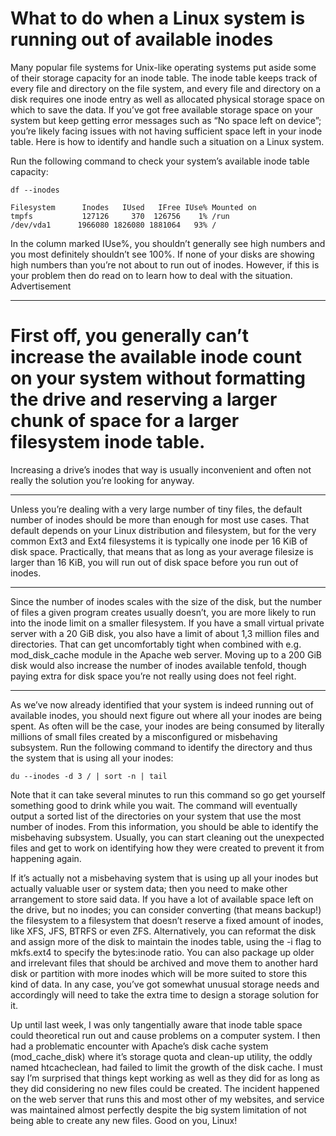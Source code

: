 # What to do when a Linux system is running out of available inodes


Many popular file systems for Unix-like operating systems put aside some of their storage capacity for an inode table.
The inode table keeps track of every file and directory on the file system, and every file and directory on a disk requires one inode entry as well as allocated physical storage space on which to save the data. If you’ve got free available storage space on your system but keep getting error messages such as “No space left on device”; you’re likely facing issues with not having sufficient space left in your inode table. Here is how to identify and handle such a situation on a Linux system.

Run the following command to check your system’s available inode table capacity:
```
df --inodes

Filesystem      Inodes   IUsed   IFree IUse% Mounted on
tmpfs           127126     370  126756    1% /run
/dev/vda1      1966080 1826080 1881064   93% /
```
In the column marked IUse%, you shouldn’t generally see high numbers and you most definitely shouldn’t see 100%. 
If none of your disks are showing high numbers than you’re not about to run out of inodes. 
However, if this is your problem then do read on to learn how to deal with the situation.
Advertisement

--------------------------------------------------------------------------------------------------------------------

# First off, you generally can’t increase the available inode count on your system without formatting the drive and reserving a larger chunk of space for a larger filesystem inode table. 
Increasing a drive’s inodes that way is usually inconvenient and often not really the solution you’re looking for anyway.

-------------------------------------------------------------------------------------------------------------------

Unless you’re dealing with a very large number of tiny files, the default number of inodes should be more than enough for most use cases. 
That default depends on your Linux distribution and filesystem, but for the very common Ext3 and Ext4 filesystems it is typically one inode per 16 KiB of disk space. 
Practically, that means that as long as your average filesize is larger than 16 KiB, you will run out of disk space before you run out of inodes.

----------------------------------------------------------------------------------------------------------------------

Since the number of inodes scales with the size of the disk, but the number of files a given program creates usually doesn’t, you are more likely to run into the inode limit on a smaller filesystem. 
If you have a small virtual private server with a 20 GiB disk, you also have a limit of about 1,3 million files and directories. 
That can get uncomfortably tight when combined with e.g. mod_disk_cache module in the Apache web server. 
Moving up to a 200 GiB disk would also increase the number of inodes available tenfold, though paying extra for disk space you’re not really using does not feel right.

------------------------------------------------------------------------------------------------------------------------

As we’ve now already identified that your system is indeed running out of available inodes, you should next figure out where all your inodes are being spent. 
As often will be the case, your inodes are being consumed by literally millions of small files created by a misconfigured or misbehaving subsystem. 
Run the following command to identify the directory and thus the system that is using all your inodes:

```
du --inodes -d 3 / | sort -n | tail
```

Note that it can take several minutes to run this command so go get yourself something good to drink while you wait. The command will eventually output a sorted list of the directories on your system that use the most number of inodes. From this information, you should be able to identify the misbehaving subsystem. Usually, you can start cleaning out the unexpected files and get to work on identifying how they were created to prevent it from happening again.

If it’s actually not a misbehaving system that is using up all your inodes but actually valuable user or system data; then you need to make other arrangement to store said data. If you have a lot of available space left on the drive, but no inodes; you can consider converting (that means backup!) the filesystem to a filesystem that doesn’t reserve a fixed amount of inodes, like XFS, JFS, BTRFS or even ZFS. Alternatively, you can reformat the disk and assign more of the disk to maintain the inodes table, using the -i flag to mkfs.ext4 to specify the bytes:inode ratio. You can also package up older and irrelevant files that should be archived and move them to another hard disk or partition with more inodes which will be more suited to store this kind of data. In any case, you’ve got somewhat unusual storage needs and accordingly will need to take the extra time to design a storage solution for it.

Up until last week, I was only tangentially aware that inode table space could theoretical run out and cause problems on a computer system. I then had a problematic encounter with Apache’s disk cache system (mod_cache_disk) where it’s storage quota and clean-up utility, the oddly named htcacheclean, had failed to limit the growth of the disk cache. I must say I’m surprised that things kept working as well as they did for as long as they did considering no new files could be created. The incident happened on the web server that runs this and most other of my websites, and service was maintained almost perfectly despite the big system limitation of not being able to create any new files. Good on you, Linux!
